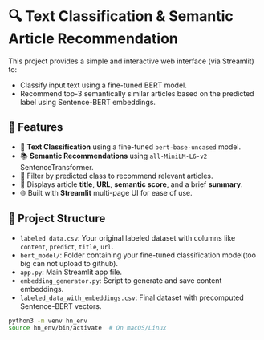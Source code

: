 # 🔍 Text Classification & Semantic Article Recommendation

This project provides a simple and interactive web interface (via Streamlit) to:
- Classify input text using a fine-tuned BERT model.
- Recommend top-3 semantically similar articles based on the predicted label using Sentence-BERT embeddings.

## 🧠 Features

- 🤖 **Text Classification** using a fine-tuned `bert-base-uncased` model.
- 📚 **Semantic Recommendations** using `all-MiniLM-L6-v2` SentenceTransformer.
- 🎯 Filter by predicted class to recommend relevant articles.
- 🔗 Displays article **title**, **URL**, **semantic score**, and a brief **summary**.
- 🌐 Built with **Streamlit** multi-page UI for ease of use.

## 📂 Project Structure

- `labeled data.csv`: Your original labeled dataset with columns like `content`, `predict`, `title`, `url`.
- `bert_model/`: Folder containing your fine-tuned classification model(too big can not upload to github).
- `app.py`: Main Streamlit app file.
- `embedding_generator.py`: Script to generate and save content embeddings.
- `labeled_data_with_embeddings.csv`: Final dataset with precomputed Sentence-BERT vectors.

```bash
python3 -m venv hn_env
source hn_env/bin/activate  # On macOS/Linux

